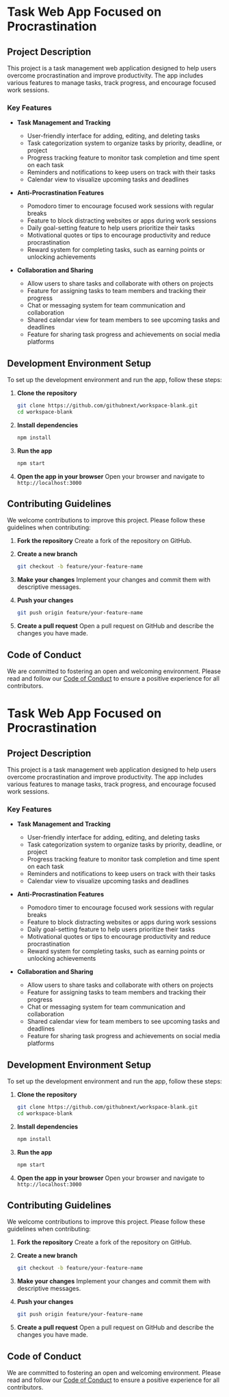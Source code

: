 # Task Web App Focused on Procrastination

## Project Description

This project is a task management web application designed to help users overcome procrastination and improve productivity. The app includes various features to manage tasks, track progress, and encourage focused work sessions.

### Key Features

- **Task Management and Tracking**
  - User-friendly interface for adding, editing, and deleting tasks
  - Task categorization system to organize tasks by priority, deadline, or project
  - Progress tracking feature to monitor task completion and time spent on each task
  - Reminders and notifications to keep users on track with their tasks
  - Calendar view to visualize upcoming tasks and deadlines

- **Anti-Procrastination Features**
  - Pomodoro timer to encourage focused work sessions with regular breaks
  - Feature to block distracting websites or apps during work sessions
  - Daily goal-setting feature to help users prioritize their tasks
  - Motivational quotes or tips to encourage productivity and reduce procrastination
  - Reward system for completing tasks, such as earning points or unlocking achievements

- **Collaboration and Sharing**
  - Allow users to share tasks and collaborate with others on projects
  - Feature for assigning tasks to team members and tracking their progress
  - Chat or messaging system for team communication and collaboration
  - Shared calendar view for team members to see upcoming tasks and deadlines
  - Feature for sharing task progress and achievements on social media platforms

## Development Environment Setup

To set up the development environment and run the app, follow these steps:

1. **Clone the repository**

   ```bash
   git clone https://github.com/githubnext/workspace-blank.git
   cd workspace-blank
   ```

2. **Install dependencies**

   ```bash
   npm install
   ```

3. **Run the app**

   ```bash
   npm start
   ```

4. **Open the app in your browser**
   Open your browser and navigate to `http://localhost:3000`

## Contributing Guidelines

We welcome contributions to improve this project. Please follow these guidelines when contributing:

1. **Fork the repository**
   Create a fork of the repository on GitHub.

2. **Create a new branch**

   ```bash
   git checkout -b feature/your-feature-name
   ```

3. **Make your changes**
   Implement your changes and commit them with descriptive messages.

4. **Push your changes**

   ```bash
   git push origin feature/your-feature-name
   ```

5. **Create a pull request**
   Open a pull request on GitHub and describe the changes you have made.

## Code of Conduct

We are committed to fostering an open and welcoming environment. Please read and follow our [Code of Conduct](CODE_OF_CONDUCT.md) to ensure a positive experience for all contributors.
# Task Web App Focused on Procrastination

## Project Description

This project is a task management web application designed to help users overcome procrastination and improve productivity. The app includes various features to manage tasks, track progress, and encourage focused work sessions.

### Key Features

- **Task Management and Tracking**
  - User-friendly interface for adding, editing, and deleting tasks
  - Task categorization system to organize tasks by priority, deadline, or project
  - Progress tracking feature to monitor task completion and time spent on each task
  - Reminders and notifications to keep users on track with their tasks
  - Calendar view to visualize upcoming tasks and deadlines

- **Anti-Procrastination Features**
  - Pomodoro timer to encourage focused work sessions with regular breaks
  - Feature to block distracting websites or apps during work sessions
  - Daily goal-setting feature to help users prioritize their tasks
  - Motivational quotes or tips to encourage productivity and reduce procrastination
  - Reward system for completing tasks, such as earning points or unlocking achievements

- **Collaboration and Sharing**
  - Allow users to share tasks and collaborate with others on projects
  - Feature for assigning tasks to team members and tracking their progress
  - Chat or messaging system for team communication and collaboration
  - Shared calendar view for team members to see upcoming tasks and deadlines
  - Feature for sharing task progress and achievements on social media platforms

## Development Environment Setup

To set up the development environment and run the app, follow these steps:

1. **Clone the repository**
   ```bash
   git clone https://github.com/githubnext/workspace-blank.git
   cd workspace-blank
   ```

2. **Install dependencies**
   ```bash
   npm install
   ```

3. **Run the app**
   ```bash
   npm start
   ```

4. **Open the app in your browser**
   Open your browser and navigate to `http://localhost:3000`

## Contributing Guidelines

We welcome contributions to improve this project. Please follow these guidelines when contributing:

1. **Fork the repository**
   Create a fork of the repository on GitHub.

2. **Create a new branch**
   ```bash
   git checkout -b feature/your-feature-name
   ```

3. **Make your changes**
   Implement your changes and commit them with descriptive messages.

4. **Push your changes**
   ```bash
   git push origin feature/your-feature-name
   ```

5. **Create a pull request**
   Open a pull request on GitHub and describe the changes you have made.

## Code of Conduct

We are committed to fostering an open and welcoming environment. Please read and follow our [Code of Conduct](CODE_OF_CONDUCT.md) to ensure a positive experience for all contributors.
